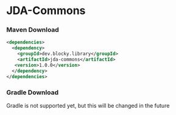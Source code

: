 # JDA-Commons

### Maven Download

```xml
<dependencies>
  <dependency>
    <groupId>dev.blocky.library</groupId>
    <artifactId>jda-commons</artifactId>
   <version>1.0.0</version>
  </dependency> 
</dependencies>
```

### Gradle Download

Gradle is not supported yet, but this will be changed in the future
